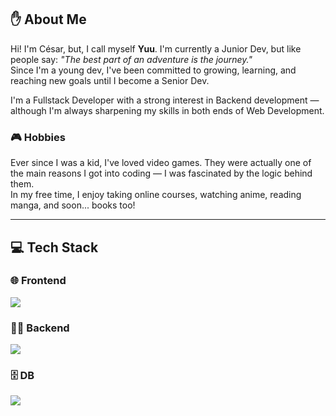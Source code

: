 ## ✋ About Me 
Hi! I'm César, but, I call myself **Yuu**. I'm currently a Junior Dev, but like people say: *"The best part of an adventure is the journey."*  
Since I'm a young dev, I've been committed to growing, learning, and reaching new goals until I become a Senior Dev.

I'm a Fullstack Developer with a strong interest in Backend development — although I'm always sharpening my skills in both ends of Web Development.

### 🎮 Hobbies
Ever since I was a kid, I've loved video games. They were actually one of the main reasons I got into coding — I was fascinated by the logic behind them.  
In my free time, I enjoy taking online courses, watching anime, reading manga, and soon... books too!


---

## 💻 Tech Stack
### 🌐 Frontend
<div align="start">
  <img src="https://skillicons.dev/icons?i=html,css,js,react,tailwind,vite" />
</div>

### 👩‍💻 Backend
<div align="start">
  <img src="https://skillicons.dev/icons?i=nodejs,express,nestjs" />
</div>

### 🗄 DB
<div align="start">
  <img src="https://skillicons.dev/icons?i=mysql" />
</div>


